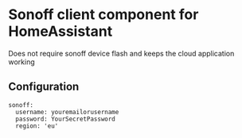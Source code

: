# Sonoff client component for HomeAssistant

Does not require sonoff device flash and keeps the cloud application working

## Configuration

```
sonoff:
  username: youremailorusername
  password: YourSecretPassword
  region: 'eu'
```